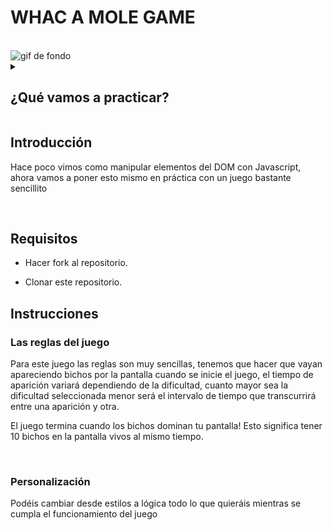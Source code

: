 # WHAC A MOLE GAME

<br>

<img src="https://64.media.tumblr.com/61b42677879a0be38fb2779459b0f456/tumblr_nzv60uVwxB1uo5tbio1_1280.gifv" alt="gif de fondo">

<details>
  <summary>
   <h2>¿Qué vamos a practicar?</h2>
  </summary>
  En esta sesión practicaremos:

- Cómo seleccionar elementos de HTML en nuestro Javascript.
- Crear elementos de HTML desde nuestro Javascript.
- Modificar estos elementos.
- Manejar intervalos de tiempo.
- Controlar eventos.

  <br>

  <hr>

</details>

## Introducción

Hace poco vimos como manipular elementos del DOM con Javascript, ahora vamos a poner esto mismo en práctica con un juego bastante sencillito

<br>

## Requisitos

- Hacer fork al repositorio.
 
- Clonar este repositorio.



## Instrucciones



### Las reglas del juego

Para este juego las reglas son muy sencillas, tenemos que hacer que vayan apareciendo bichos por la pantalla cuando se inicie el juego, el tiempo de aparición variará dependiendo de la dificultad, cuanto mayor sea la dificultad seleccionada menor será el intervalo de tiempo que transcurrirá entre una aparición y otra.

El juego termina cuando los bichos dominan tu pantalla! Esto significa tener 10 bichos en la pantalla vivos al mismo tiempo.

<br>

### Personalización

Podéis cambiar desde estilos a lógica todo lo que quieráis mientras se cumpla el funcionamiento del juego
